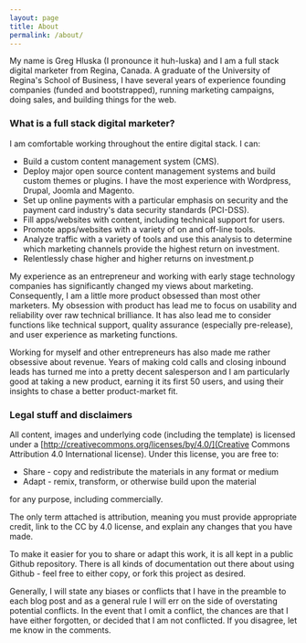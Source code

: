 ```yaml
---
layout: page
title: About
permalink: /about/
---
```


My name is Greg Hluska (I pronounce it huh-luska) and I am a full stack digital marketer from Regina, Canada. A graduate of the University of Regina's School of Business, I have several years of experience founding companies (funded and bootstrapped), running marketing campaigns, doing sales, and building things for the web.

### What is a full stack digital marketer?

I am comfortable working throughout the entire digital stack. I can:

* Build a custom content management system (CMS).
* Deploy major open source content management systems and build custom themes or plugins. I have the most experience with Wordpress, Drupal, Joomla and Magento.
* Set up online payments with a particular emphasis on security and the payment card industry's data security standards (PCI-DSS).
* Fill apps/websites with content, including technical support for users.
* Promote apps/websites with a variety of on and off-line tools.
* Analyze traffic with a variety of tools and use this analysis to determine which marketing channels provide the highest return on investment.
* Relentlessly chase higher and higher returns on investment.p
 
My experience as an entrepreneur and working with early stage technology companies has significantly changed my views about marketing. Consequently, I am a little more product obsessed than most other marketers. My obsession with product has lead me to focus on usability and reliability over raw technical brilliance. It has also lead me to consider functions like technical support, quality assurance (especially pre-release), and user experience as marketing functions.

Working for myself and other entrepreneurs has also made me rather obsessive about revenue. Years of making cold calls and closing inbound leads has turned me into a pretty decent salesperson and I am particularly good at taking a new product, earning it its first 50 users, and using their insights to chase a better product-market fit.

### Legal stuff and disclaimers

All content, images and underlying code (including the template) is licensed under a [http://creativecommons.org/licenses/by/4.0/](Creative Commons Attribution 4.0 International license). Under this license, you are free to:

* Share - copy and redistribute the materials in any format or medium
* Adapt - remix, transform, or otherwise build upon the material

for any purpose, including commercially.

The only term attached is attribution, meaning you must provide appropriate credit, link to the CC by 4.0 license, and explain any changes that you have made.

To make it easier for you to share or adapt this work, it is all kept in a public Github repository. There is all kinds of documentation out there about using Github - feel free to either copy, or fork this project as desired.

Generally, I will state any biases or conflicts that I have in the preamble to each blog post and as a general rule I will err on the side of overstating potential conflicts. In the event that I omit a conflict, the chances are that I have either forgotten, or decided that I am not conflicted. If you disagree, let me know in the comments.
